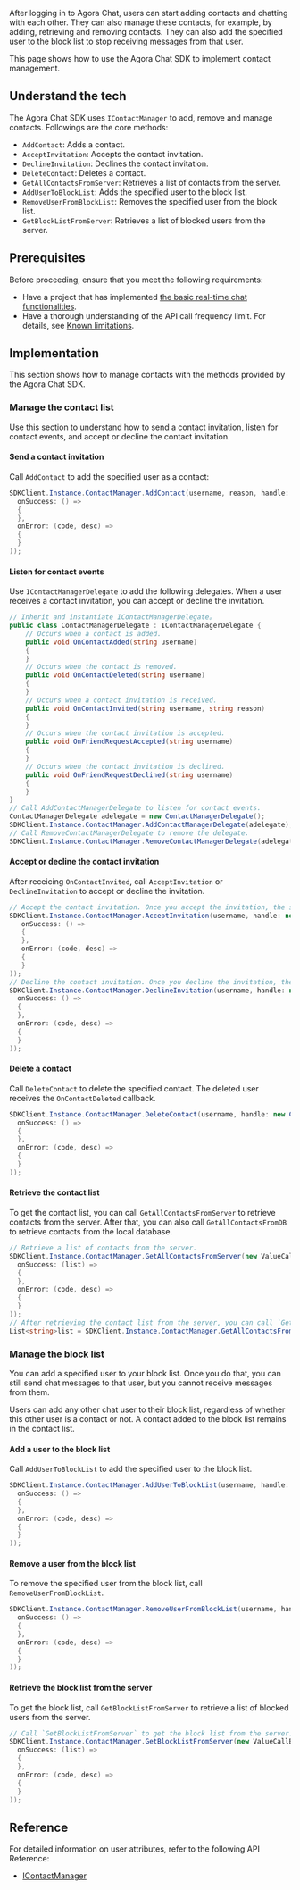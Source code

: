 After logging in to Agora Chat, users can start adding contacts and chatting with each other. They can also manage these contacts, for example, by adding, retrieving and removing contacts. They can also add the specified user to the block list to stop receiving messages from that user.

This page shows how to use the Agora Chat SDK to implement contact management.

## Understand the tech

The Agora Chat SDK uses `IContactManager` to add, remove and manage contacts. Followings are the core methods:

- `AddContact`: Adds a contact.
- `AcceptInvitation`: Accepts the contact invitation.
- `DeclineInvitation`: Declines the contact invitation.
- `DeleteContact`: Deletes a contact.
- `GetAllContactsFromServer`: Retrieves a list of contacts from the server.
- `AddUserToBlockList`: Adds the specified user to the block list.
- `RemoveUserFromBlockList`: Removes the specified user from the block list.
- `GetBlockListFromServer`: Retrieves a list of blocked users from the server.

## Prerequisites

Before proceeding, ensure that you meet the following requirements:

- Have a project that has implemented [the basic real-time chat functionalities]().
- Have a thorough understanding of the API call frequency limit. For details, see [Known limitations]().

## Implementation

This section shows how to manage contacts with the methods provided by the Agora Chat SDK.

### Manage the contact list

Use this section to understand how to send a contact invitation, listen for contact events, and accept or decline the contact invitation.

#### Send a contact invitation

Call `AddContact` to add the specified user as a contact:

```C#
SDKClient.Instance.ContactManager.AddContact(username, reason, handle: new CallBack(
  onSuccess: () =>
  {
  },
  onError: (code, desc) =>
  {
  }
));
```

#### Listen for contact events

Use `IContactManagerDelegate` to add the following delegates. When a user receives a contact invitation, you can accept or decline the invitation. 

```C#
// Inherit and instantiate IContactManagerDelegate。
public class ContactManagerDelegate : IContactManagerDelegate {
    // Occurs when a contact is added.
    public void OnContactAdded(string username)
    {
    }
    // Occurs when the contact is removed.
    public void OnContactDeleted(string username)
    {
    }
    // Occurs when a contact invitation is received.
    public void OnContactInvited(string username, string reason)
    {
    }
    // Occurs when the contact invitation is accepted.
    public void OnFriendRequestAccepted(string username)
    {
    }
    // Occurs when the contact invitation is declined.
    public void OnFriendRequestDeclined(string username)
    {
    }
}
// Call AddContactManagerDelegate to listen for contact events.
ContactManagerDelegate adelegate = new ContactManagerDelegate();
SDKClient.Instance.ContactManager.AddContactManagerDelegate(adelegate);
// Call RemoveContactManagerDelegate to remove the delegate.
SDKClient.Instance.ContactManager.RemoveContactManagerDelegate(adelegate);
```

#### Accept or decline the contact invitation

After receicing `OnContactInvited`, call `AcceptInvitation` or `DeclineInvitation` to accept or decline the invitation.

```C#
// Accept the contact invitation. Once you accept the invitation, the sender receives the OnFriendRequestAccepted callback.
SDKClient.Instance.ContactManager.AcceptInvitation(username, handle: new CallBack(
   onSuccess: () =>
   {        
   },
   onError: (code, desc) =>
   {
   }
));
// Decline the contact invitation. Once you decline the invitation, the sender receives the OnFriendRequestDeclined callback.
SDKClient.Instance.ContactManager.DeclineInvitation(username, handle: new CallBack(
  onSuccess: () =>
  {
  },
  onError: (code, desc) =>
  {
  }
));
```

#### Delete a contact

Call `DeleteContact` to delete the specified contact. The deleted user receives the `OnContactDeleted` callback.

```C#
SDKClient.Instance.ContactManager.DeleteContact(username, handle: new CallBack(
  onSuccess: () =>
  {
  },
  onError: (code, desc) =>
  {
  }
));
```

#### Retrieve the contact list

To get the contact list, you can call `GetAllContactsFromServer` to retrieve contacts from the server. After that, you can also call `GetAllContactsFromDB` to retrieve contacts from the local database.

```C#
// Retrieve a list of contacts from the server.
SDKClient.Instance.ContactManager.GetAllContactsFromServer(new ValueCallBack<List<string>>(
  onSuccess: (list) =>
  {
  },
  onError: (code, desc) =>
  {
  }
));
// After retrieving the contact list from the server, you can call `GetAllContactsFromDB` to get the list of contacts from the local database.
List<string>list = SDKClient.Instance.ContactManager.GetAllContactsFromDB();
```

### Manage the block list

You can add a specified user to your block list. Once you do that, you can still send chat messages to that user, but you cannot receive messages from them. 

<div class="note alert">Users can add any other chat user to their block list, regardless of whether this other user is a contact or not. A contact added to the block list remains in the contact list.</div>

#### Add a user to the block list

Call `AddUserToBlockList` to add the specified user to the block list.

```C#
SDKClient.Instance.ContactManager.AddUserToBlockList(username, handle: new CallBack(
  onSuccess: () =>
  {
  },
  onError: (code, desc) =>
  {
  }
));
```

#### Remove a user from the block list

To remove the specified user from the block list, call `RemoveUserFromBlockList`.

```C#
SDKClient.Instance.ContactManager.RemoveUserFromBlockList(username, handle: new CallBack(
  onSuccess: () =>
  {
  },
  onError: (code, desc) =>
  {
  }
));
```

#### Retrieve the block list from the server

To get the block list, call `GetBlockListFromServer` to retrieve a list of blocked users from the server. 

```C#
// Call `GetBlockListFromServer` to get the block list from the server.
SDKClient.Instance.ContactManager.GetBlockListFromServer(new ValueCallBack<List<string>>(
  onSuccess: (list) =>
  {
  },
  onError: (code, desc) =>
  {
  }
));
```

## Reference

For detailed information on user attributes, refer to the following API Reference:
- [IContactManager]()